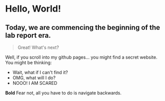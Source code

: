 # Hello, World!

## Today, we are commencing the beginning of the lab report era.


> Great! What's next?

Well, if you scroll into my github pages... you might find a secret website. You might be thinking:
* Wait, what if I can't find it?
* OMG, what will I do?
* NOOO! I AM SCARED

**Bold**
Fear not, all you have to do is navigate backwards.
